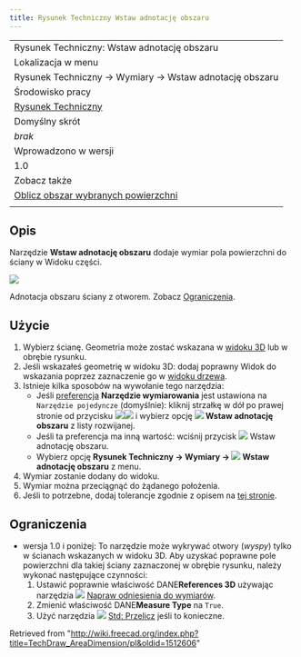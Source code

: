 ```yaml
---
title: Rysunek Techniczny Wstaw adnotację obszaru
---
```

|  |
| --- |
| Rysunek Techniczny: Wstaw adnotację obszaru |
| Lokalizacja w menu |
| Rysunek Techniczny → Wymiary → Wstaw adnotację obszaru |
| Środowisko pracy |
| [Rysunek Techniczny](/TechDraw_Workbench/pl "TechDraw Workbench/pl") |
| Domyślny skrót |
| *brak* |
| Wprowadzono w wersji |
| 1.0 |
| Zobacz także |
| [Oblicz obszar wybranych powierzchni](/TechDraw_ExtensionAreaAnnotation/pl "TechDraw ExtensionAreaAnnotation/pl") |
|  |

## Opis

Narzędzie **Wstaw adnotację obszaru** dodaje wymiar pola powierzchni do ściany w Widoku części.

![](/images/TechDraw_AreaDimension_Example.png)

Adnotacja obszaru ściany z otworem. Zobacz [Ograniczenia](#Limitations/pl).

## Użycie

1. Wybierz ścianę. Geometria może zostać wskazana w [widoku 3D](/3D_view/pl "3D view/pl") lub w obrębie rysunku.
2. Jeśli wskazałeś geometrię w widoku 3D: dodaj poprawny Widok do wskazania poprzez zaznaczenie go w [widoku drzewa](/Tree_view/pl "Tree view/pl").
3. Istnieje kilka sposobów na wywołanie tego narzędzia:
   * Jeśli [preferencja](/TechDraw_Preferences/pl#Wymiary "TechDraw Preferences/pl") **Narzędzie wymiarowania** jest ustawiona na `Narzędzie pojedyncze` (domyślnie): kliknij strzałkę w dół po prawej stronie od przycisku ![](/images/TechDraw_Dimension.svg)![](/images/Toolbar_flyout_arrow.svg) i wybierz opcję **![](/images/TechDraw_AreaDimension.svg) Wstaw adnotację obszaru** z listy rozwijanej.
   * Jeśli ta preferencja ma inną wartość: wciśnij przycisk ![](/images/TechDraw_AreaDimension.svg) Wstaw adnotację obszaru.
   * Wybierz opcję **Rysunek Techniczny → Wymiary → ![](/images/TechDraw_AreaDimension.svg) Wstaw adnotację obszaru** z menu.
4. Wymiar zostanie dodany do widoku.
5. Wymiar można przeciągnąć do żądanego położenia.
6. Jeśli to potrzebne, dodaj tolerancje zgodnie z opisem na [tej stronie](/TechDraw_Geometric_dimensioning_and_tolerancing/pl#Tolerancja "TechDraw Geometric dimensioning and tolerancing/pl").

## Ograniczenia

* wersja 1.0 i poniżej: To narzędzie może wykrywać otwory (*wyspy*) tylko w ścianach wskazanych w widoku 3D. Aby uzyskać poprawne pole powierzchni dla takiej ściany zaznaczonej w obrębie rysunku, należy wykonać następujące czynności:
  1. Ustawić poprawnie właściwość DANE**References 3D** używając narzędzia ![](/images/TechDraw_DimensionRepair.svg) [Napraw odniesienia do wymiarów](/TechDraw_DimensionRepair/pl "TechDraw DimensionRepair/pl").
  2. Zmienić właściwość DANE**Measure Type** na `True`.
  3. Użyć narzędzia ![](/images/Std_Refresh.svg) [Std: Przelicz](/Std_Refresh/pl "Std Refresh/pl") jeśli to konieczne.

Retrieved from "<http://wiki.freecad.org/index.php?title=TechDraw_AreaDimension/pl&oldid=1512606>"